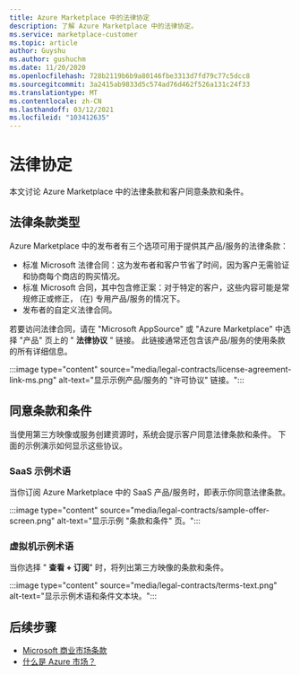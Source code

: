 ```yaml
---
title: Azure Marketplace 中的法律协定
description: 了解 Azure Marketplace 中的法律协定。
ms.service: marketplace-customer
ms.topic: article
author: Guyshu
ms.author: gushuchm
ms.date: 11/20/2020
ms.openlocfilehash: 728b2119b6b9a80146fbe3313d7fd79c77c5dcc8
ms.sourcegitcommit: 3a2415ab9833d5c574ad76d462f526a131c24f33
ms.translationtype: MT
ms.contentlocale: zh-CN
ms.lasthandoff: 03/12/2021
ms.locfileid: "103412635"
---
```

# <a name="legal-contracts"></a>法律协定

本文讨论 Azure Marketplace 中的法律条款和客户同意条款和条件。

## <a name="types-of-legal-terms"></a>法律条款类型

Azure Marketplace 中的发布者有三个选项可用于提供其产品/服务的法律条款：

- 标准 Microsoft 法律合同：这为发布者和客户节省了时间，因为客户无需验证和协商每个商店的购买情况。
- 标准 Microsoft 合同，其中包含修正案：对于特定的客户，这些内容可能是常规修正或修正， (在) 专用产品/服务的情况下。
- 发布者的自定义法律合同。

若要访问法律合同，请在 "Microsoft AppSource" 或 "Azure Marketplace" 中选择 "产品" 页上的 " **法律协议** " 链接。 此链接通常还包含该产品/服务的使用条款的所有详细信息。

:::image type="content" source="media/legal-contracts/license-agreement-link-ms.png" alt-text="显示示例产品/服务的 &quot;许可协议&quot; 链接。":::

## <a name="consenting-to-terms-and-conditions"></a>同意条款和条件

当使用第三方映像或服务创建资源时，系统会提示客户同意法律条款和条件。 下面的示例演示如何显示这些协议。

### <a name="saas-example-terms"></a>SaaS 示例术语

当你订阅 Azure Marketplace 中的 SaaS 产品/服务时，即表示你同意法律条款。

:::image type="content" source="media/legal-contracts/sample-offer-screen.png" alt-text="显示示例 &quot;条款和条件&quot; 页。":::

### <a name="virtual-machine-example-terms"></a>虚拟机示例术语

当你选择 " **查看 + 订阅**" 时，将列出第三方映像的条款和条件。

:::image type="content" source="media/legal-contracts/terms-text.png" alt-text="显示示例术语和条件文本块。":::

## <a name="next-steps"></a>后续步骤

- [Microsoft 商业市场条款](https://azure.microsoft.com/support/legal/marketplace-terms/)
- [什么是 Azure 市场？](azure-marketplace-overview.md) 
